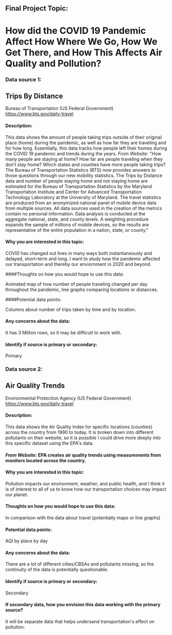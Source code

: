 ## Final Project Topic: 
# How did the COVID 19 Pandemic Affect How Where We Go, How We Get There, and How This Affects Air Quality and Pollution?

### Data source 1:
## Trips By Distance
Bureau of Transportation (US Federal Government)
https://www.bts.gov/daily-travel

#### Description: 

This data shows the amount of people taking trips outside of their original place (home) during the pandemic, as well as how far they are traveling and for how long. Essentially, this data tracks how people left their homes during the COVID 19 pandemic and trends during the years.
*From Website:* "How many people are staying at home? How far are people traveling when they don’t stay home? Which states and counties have more people taking trips? The Bureau of Transportation Statistics (BTS) now provides answers to those questions through our new mobility statistics. The Trips by Distance data and number of people staying home and not staying home are estimated for the Bureau of Transportation Statistics by the Maryland Transportation Institute and Center for Advanced Transportation Technology Laboratory at the University of Maryland. The travel statistics are produced from an anonymized national panel of mobile device data from multiple sources. All data sources used in the creation of the metrics contain no personal information. Data analysis is conducted at the aggregate national, state, and county levels. A weighting procedure expands the sample of millions of mobile devices, so the results are representative of the entire population in a nation, state, or county."


#### Why you are interested in this topic: 

COVID has changed out lives in many ways both instantaneously and delayed, short-term and long. I want to study how the pandemic affected our transportation and thereby our enviornment in 2020 and beyond.

####Thoughts on how you would hope to use this data: 

Animated map of how number of people traveling changed per day throughout the pandemic, line graphs comparing locations or distances.

####Potential data points: 

Columns about number of trips taken by time and by location.

#### Any concerns about the data: 

It has 3 Million rows, so it may be difficult to work with.

#### Identify if source is primary or secondary: 

Primary


### Data source 2:
## Air Quality Trends
Environmental Protection Agency (US Federal Government)
https://www.bts.gov/daily-travel

#### Description: 

This data shows the Air Quality Index for specific locations (counties) across the country from 1990 to today. It is broken down into different pollutants on their website, so it is possible I could drive more deeply into this specific dataset using the EPA's data.

#### *From Website:* EPA creates air quality trends using measurements from monitors located across the country.

#### Why you are interested in this topic: 

Pollution impacts our environment, weather, and public health, and I think it is of interest to all of us to know how our transportation choices may impact our planet.

#### Thoughts on how you would hope to use this data: 

In comparison with the data about travel (potentially maps or line graphs)

#### Potential data points: 

AQI by place by day

#### Any concerns about the data: 

There are a lot of different cities/CBSAs and pollutants missing, so the continuity of the data is potentially questionable.

#### Identify if source is primary or secondary:
Secondary

#### If secondary data, how you envision this data working with the primary source? 

It will be separate data that helps undersand transportation's effect on pollution.
